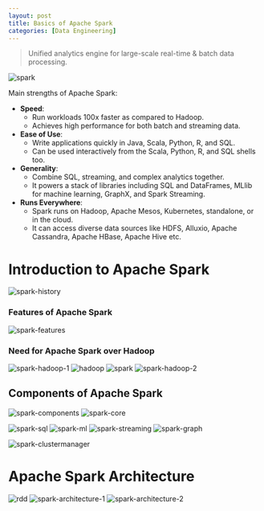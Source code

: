```yaml
---
layout: post
title: Basics of Apache Spark
categories: [Data Engineering]
---
```


> Unified analytics engine for large-scale real-time & batch data processing.

![spark](../assets/images/SPARK-1.png)

Main strengths of Apache Spark:
- **Speed**:
  - Run workloads 100x faster as compared to Hadoop.
  - Achieves high performance for both batch and streaming data.
- **Ease of Use**:
  - Write applications quickly in Java, Scala, Python, R, and SQL.
  - Can be used interactively from the Scala, Python, R, and SQL shells too.
- **Generality**:
  - Combine SQL, streaming, and complex analytics together.
  - It powers a stack of libraries including SQL and DataFrames, MLlib for machine learning, GraphX, and Spark Streaming.
- **Runs Everywhere**:
  - Spark runs on Hadoop, Apache Mesos, Kubernetes, standalone, or in the cloud.
  - It can access diverse data sources like HDFS, Alluxio, Apache Cassandra, Apache HBase, Apache Hive etc.


# Introduction to Apache Spark

![spark-history](../assets/images/SPARK-2.png)

### Features of Apache Spark
![spark-features](../assets/images/SPARK-4.png)

### Need for Apache Spark over Hadoop
![spark-hadoop-1](../assets/images/SPARK-3.png)
![hadoop](../assets/images/SPARK-15.png)
![spark](../assets/images/SPARK-16.png)
![spark-hadoop-2](../assets/images/SPARK-17.png)

## Components of Apache Spark

![spark-components](../assets/images/SPARK-5.png)
![spark-core](../assets/images/SPARK-6.png)

![spark-sql](../assets/images/SPARK-8.png)
![spark-ml](../assets/images/SPARK-9.png)
![spark-streaming](../assets/images/SPARK-10.png)
![spark-graph](../assets/images/SPARK-11.png)

![spark-clustermanager](../assets/images/SPARK-14.png)

# Apache Spark Architecture

![rdd](../assets/images/SPARK-7.png)
![spark-architecture-1](../assets/images/SPARK-12.png)
![spark-architecture-2](../assets/images/SPARK-13.png)
